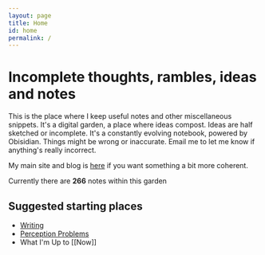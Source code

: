 ```yaml
---
layout: page
title: Home
id: home
permalink: /
---
```


# Incomplete thoughts, rambles, ideas and notes

This is the place where I keep useful notes and other miscellaneous snippets. It's a digital garden, a place where ideas compost. Ideas are half sketched or incomplete. It's a constantly evolving notebook, powered by Obisidian. Things might be wrong or inaccurate. Email me to let me know if anything's really incorrect.

My main site and blog is [here](https://www.davidralphlewis.co.uk) if you want something a bit more coherent.

Currently there are **266** notes within this garden

## Suggested starting places

- [Writing](/writing)
- [Perception Problems](/perception-problems)
- What I'm Up to [[Now]]


<style>
  .wrapper {
    max-width: 46em;
  }
</style>
